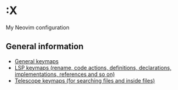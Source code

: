 # :X
My Neovim configuration

## General information
- [General keymaps](https://github.com/0xB4DC0D3/nvim_config/blob/main/lua/enigma/keymapping/init.lua)
- [LSP keymaps (rename, code actions, definitions, declarations, implementations, references and so on)](https://github.com/0xB4DC0D3/nvim_config/blob/main/lua/enigma/configs/lspconfig/init.lua)
- [Telescope keymaps (for searching files and inside files)](https://github.com/0xB4DC0D3/nvim_config/blob/main/lua/enigma/configs/telescope/init.lua)
